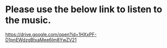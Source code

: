 # Please use the below link to listen to the music.

https://drive.google.com/open?id=1HXxPF-D1pnEWdzgBtxaMee6Im8YwZV21
